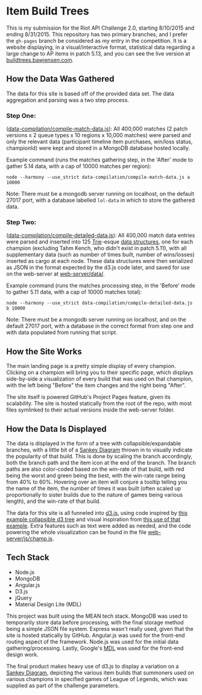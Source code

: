 # Item Build Trees

This is my submission for the Riot API Challenge 2.0, starting 8/10/2015 and ending 8/31/2015. This repository has two primary branches, and I prefer the `gh-pages` branch be considered as my entry in the competition. It is a website displaying, in a visual/interactive format, statistical data regarding a large change to AP items in patch 5.13, and you can see the live version at [buildtrees.bawjensen.com](http://buildtrees.bawjensen.com).

## How the Data Was Gathered
The data for this site is based off of the provided data set. The data aggregation and parsing was a two step process.

### Step One:
([data-compilation/compile-match-data.js](data-compilation/compile-match-data.js)): All 400,000 matches (2 patch versions x 2 queue types x 10 regions x 10,000 matches) were parsed and only the relevant data (participant timeline item purchases, win/loss status, championId) were kept and stored in a MongoDB database hosted locally.

Example command (runs the matches gathering step, in the 'After' mode to gather 5.14 data, with a cap of 10000 matches per region):

    node --harmony --use_strict data-compilation/compile-match-data.js a 10000

Note: There must be a mongodb server running on localhost, on the default 27017 port, with a database labelled `lol-data` in which to store the gathered data.

### Step Two:
([data-compilation/compile-detailed-data.js](data-compilation/compile-detailed-data.js)): All 400,000 match data entries were parsed and inserted into 125 [Trie](https://en.wikipedia.org/wiki/Trie)-esque [data structures](helpers/item-build-trie.js), one for each champion (excluding Tahm Kench, who didn't exist in patch 5.11), with all supplementary data (such as number of times built, number of wins/losses) inserted as cargo at each node. These data structures were then serialized as JSON in the format expected by the d3.js code later, and saved for use on the web-server at [web-server/data/](web-server/data/).

Example command (runs the matches processing step, in the 'Before' mode to gather 5.11 data, with a cap of 10000 matches total):

    node --harmony --use_strict data-compilation/compile-detailed-data.js b 10000

Note: There must be a mongodb server running on localhost, and on the default 27017 port, with a database in the correct format from step one and with data populated from running that script.

## How the Site Works
The main landing page is a pretty simple display of every champion. Clicking on a champion will bring you to their specific page, which displays side-by-side a visualization of every build that was used on that champion, with the left being "Before" the item changes and the right being "After".

The site itself is powered GitHub's Project Pages feature, given its scalability. The site is hosted statically from the root of the repo, with most files symlinked to their actual versions inside the web-server folder.

## How the Data Is Displayed
The data is displayed in the form of a tree with collapsible/expandable branches, with a little bit of a [Sankey Diagram](https://en.wikipedia.org/wiki/Sankey_diagram) thrown in to visually indicate the popularity of that build. This is done by scaling the branch accordingly, both the branch path and the item icon at the end of the branch. The branch paths are also color-coded based on the win-rate of that build, with red being the worst and green being the best, with the win-rate range being from 40% to 60%. Hovering over an item will conjure a tooltip telling you the name of the item, the number of times it was built (often scaled up proportionally to sister builds due to the nature of games being various length), and the win-rate of that build.

The data for this site is all funneled into [d3.js](http://d3js.org/), using code inspired by [this example collapsible d3 tree](http://bl.ocks.org/mbostock/4339083) and visual inspiration from [this use of that example](http://www.brightpointinc.com/interactive/budget/index.html?source=d3js). Extra features such as text were added as needed, and the code powering the whole visualization can be found in the file [web-server/js/champ.js](web-server/js/champ.js).

## Tech Stack

+ Node.js
+ MongoDB
+ Angular.js
+ D3.js
+ jQuery
+ Material Design Lite (MDL)

This project was built using the MEAN tech stack. MongoDB was used to temporarily store data before processing, with the final storage method being a simple JSON file system. Express wasn't really used, given that the site is hosted statically by GitHub. Angular.js was used for the front-end routing aspect of the framework. Node.js was used for the initial data gathering/processing. Lastly, Google's [MDL](http://www.getmdl.io/) was used for the front-end design work.

The final product makes heavy use of d3.js to display a variation on a [Sankey Diagram](https://en.wikipedia.org/wiki/Sankey_diagram), depicting the various item builds that summoners used on various champions in specified games of League of Legends, which was supplied as part of the challenge parameters.
